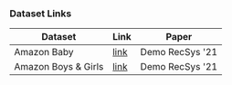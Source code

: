 ### Dataset Links

| Dataset | Link | Paper |
| ------- | ---- | ----- |
| Amazon Baby | [link](https://politecnicobari-my.sharepoint.com/:u:/g/personal/daniele_malitesta_poliba_it/ETQUu958u1RBnUYweLTbUgQBch90p-CwguXNEZLruZHIIw?e=nbZMfz) | Demo RecSys '21|
| Amazon Boys & Girls | [link](https://politecnicobari-my.sharepoint.com/:u:/g/personal/daniele_malitesta_poliba_it/EUJLx_X1pFFDjTMfTtF6j6kBq7sAUEXzyUKB-9cAb6ZNkg?e=oD0lYh) | Demo RecSys '21|